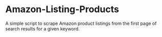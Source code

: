 # Amazon-Listing-Products
A simple script to scrape Amazon product listings from the first page of search results for a given keyword.
